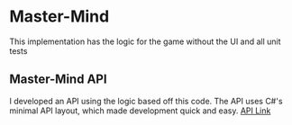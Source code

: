 ﻿# Master-Mind
This implementation has the logic for the game without the UI and all unit tests

## Master-Mind API
I developed an API using the logic based off this code. The API uses C#'s minimal API layout, which made development quick and easy.
[API Link](https://github.com/LuisangelE-04/mastermindAPI)
